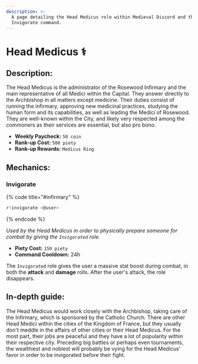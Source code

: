 ```yaml
---
description: >-
  A page detailing the Head Medicus role within Medieval Discord and their
  Invigorate command.
---
```


# Head Medicus ⚕️

## Description:

The Head Medicus is the administrator of the Rosewood Infirmary and the main representative of all Medici within the Capital. They answer directly to the Archbishop in all matters except medicine. Their duties consist of running the infirmary, approving new medicinal practices, studying the human form and its capabilities, as well as leading the Medici of Rosewood. They are well-known within the City, and likely very respected among the commoners as their services are essential, but also pro bono.

* **Weekly Paycheck:** `50 coin`
* **Rank-up Cost:** `500 piety`
* **Rank-up Rewards:** `Medicus Ring`

## Mechanics:

### Invigorate

{% code title="\#infirmary" %}
```javascript
r!invigorate <@user>
```
{% endcode %}

_Used by the Head Medicus in order to physically prepare someone for combat by giving the `Invigorated` role._

* **Piety Cost:** `150 piety`
* **Command Cooldown:** 24h

The `Invigorated` role gives the user a massive stat boost during combat, in both the **attack** and **damage** rolls. After the user's attack, the role disappears.

## In-depth guide:

The Head Medicus would work closely with the Archbishop, taking care of the Infirmary, which is sponsored by the Catholic Church. There are other Head Medici within the cities of the Kingdom of France, but they usually don't meddle in the affairs of other cities or their Head Medicus. For the most part, their jobs are peaceful and they have a lot of popularity within their respective city. Preceding big battles or perhaps even tournaments, the wealthiest and noblest will probably be vying for the Head Medicus' favor in order to be invigorated before their fight.

